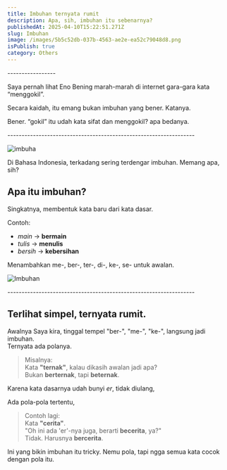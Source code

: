 ```yaml
---
title: Imbuhan ternyata rumit
description: Apa, sih, imbuhan itu sebenarnya?
publishedAt: 2025-04-10T15:22:51.271Z
slug: Imbuhan
image: /images/5b5c52db-037b-4563-ae2e-ea52c79048d8.png
isPublish: true
category: Others
---
```


\-﻿----------------

Saya pernah lihat Eno Bening marah-marah di internet gara-gara kata “menggokil”.

Secara kaidah, itu emang bukan imbuhan yang bener. Katanya.

Bener. “gokil” itu udah kata sifat dan menggokil? apa bedanya. 


\------------------------------------------------------------------

![imbuha](/images/5b5c52db-037b-4563-ae2e-ea52c79048d8.png "imuhans")

Di Bahasa Indonesia, terkadang sering terdengar imbuhan. Memang apa, sih?

## Apa itu imbuhan?

Singkatnya, membentuk kata baru dari kata dasar.

Contoh:

* *main* → **bermain**
* *tulis* → **menulis**
* *bersih* → **kebersihan**

Menambahkan me-, ber-, ter-, di-, ke-, se- untuk awalan.

![Imbuhan](/images/gwyjtufwiaao0dc.jpg "Imbuhan")

\------------------------------------------------------------------

## Terlihat simpel, ternyata rumit.

Awalnya Saya kira, tinggal tempel "ber-", "me-", "ke-", langsung jadi imbuhan.\
Ternyata ada polanya.

> Misalnya:\
> Kata **"ternak"**, kalau dikasih awalan jadi apa?\
> Bukan **berternak**, tapi **beternak**.

Karena kata dasarnya udah bunyi *er*, tidak diulang,

Ada pola-pola tertentu,

> Contoh lagi:\
> Kata **"cerita"**.\
> "Oh ini ada 'er'-nya juga, berarti **becerita**, ya?"\
> Tidak. Harusnya **bercerita**.

Ini yang bikin imbuhan itu tricky. Nemu pola, tapi ngga semua kata cocok dengan pola itu.

